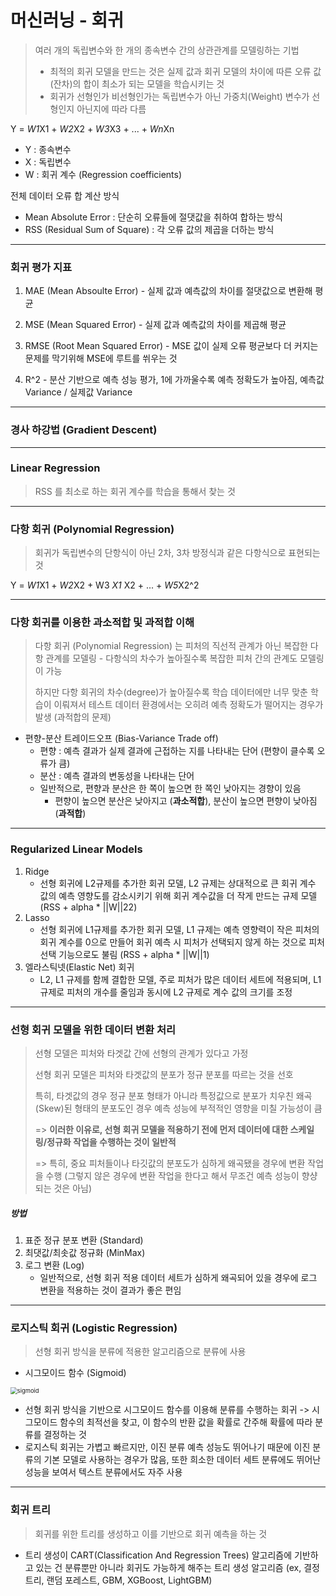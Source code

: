 # 머신러닝 - 회귀

> 여러 개의 독립변수와 한 개의 종속변수 간의 상관관계를 모델링하는 기법
>
> * 최적의 회귀 모델을 만드는 것은 실제 값과 회귀 모델의 차이에 따른 오류 값(잔차)의 합이 최소가 되는 모델을 학습시키는 것
> * 회귀가 선형인가 비선형인가는 독립변수가 아닌 가중치(Weight) 변수가 선형인지 아닌지에 따라 다름

Y = *W1*X1 + *W2*X2 + *W3*X3 + ... + *Wn*Xn

* Y : 종속변수
* X : 독립변수
* W : 회귀 계수 (Regression coefficients)

전체 데이터 오류 합 계산 방식

* Mean Absolute Error : 단순히 오류들에 절댓값을 취하여 합하는 방식
* RSS (Residual Sum of Square) : 각 오류 값의 제곱을 더하는 방식

---

### 회귀 평가 지표

1. MAE (Mean Absoulte Error) - 실제 값과 예측값의 차이를 절댓값으로 변환해 평균

2. MSE (Mean Squared Error) - 실제 값과 예측값의 차이를 제곱해 평균

3. RMSE (Root Mean Squared Error) - MSE 값이 실제 오류 평균보다 더 커지는 문제를 막기위해 MSE에 루트를 쒸우는 것

4. R^2 - 분산 기반으로 예측 성능 평가, 1에 가까울수록 예측 정확도가 높아짐, 예측값 Variance / 실제값 Variance

---

### 경사 하강법 (Gradient Descent)



---

### Linear Regression

> RSS 를 최소로 하는 회귀 계수를 학습을 통해서 찾는 것 

---

### 다항 회귀 (Polynomial Regression)

> 회귀가 독립변수의 단항식이 아닌 2차, 3차 방정식과 같은 다항식으로 표현되는 것

Y = *W1*X1 + *W2*X2 + W3 *X1* X2 + ... + *W5*X2^2

---

### 다항 회귀를 이용한 과소적합 및 과적합 이해

> 다항 회귀 (Polynomial Regression) 는 피처의 직선적 관계가 아닌 복잡한 다항 관계를 모델링 - 다항식의 차수가 높아질수록 복잡한 피처 간의 관계도 모델링이 가능
>
> 하지만 다항 회귀의 차수(degree)가 높아질수록 학습 데이터에만 너무 맞춘 학습이 이뤄져서 테스트 데이터 환경에서는 오히려 예측 정확도가 떨어지는 경우가 발생 (과적합의 문제)

* 편향-분산 트레이드오프 (Bias-Variance Trade off)
  * 편향 : 예측 결과가 실제 결과에 근접하는 지를 나타내는 단어 (편향이 클수록 오류가 큼)
  * 분산 : 예측 결과의 변동성을 나타내는 단어
  * 일반적으로, 편향과 분산은 한 쪽이 높으면 한 쪽인 낮아지는 경향이 있음
    * 편향이 높으면 분산은 낮아지고 (**과소적합**), 분산이 높으면 편향이 낮아짐 (**과적합**)

---

### Regularized Linear Models

1. Ridge
   * 선형 회귀에 L2규제를 추가한 회귀 모델, L2 규제는 상대적으로 큰 회귀 계수 값의 예측 영향도를 감소시키기 위해 회귀 계수값을 더 작게 만드는 규제 모델 (RSS + alpha * ||W||22)
2. Lasso
   * 선형 회귀에 L1규제를 추가한 회귀 모델, L1 규제는 예측 영향력이 작은 피처의 회귀 계수를 0으로 만들어 회귀 예측 시 피처가 선택되지 않게 하는 것으로 피처 선택 기능으로도 불림 (RSS + alpha * ||W||1)
3. 엘라스틱넷(Elastic Net) 회귀
   * L2, L1 규제를 함께 결합한 모델, 주로 피처가 많은 데이터 세트에 적용되며, L1 규제로 피처의 개수를 줄임과 동시에 L2 규제로 계수 값의 크기를 조정 

---

### 선형 회귀 모델을 위한 데이터 변환 처리

> 선형 모델은 피처와 타겟값 간에 선형의 관계가 있다고 가정
>
> 선형 회귀 모델은 피처와 타겟값의 분포가 정규 분포를 따르는 것을 선호
>
> 특히, 타겟값의 경우 정규 분포 형태가 아니라 특정값으로 분포가 치우친 왜곡(Skew)된 형태의 분포도인 경우 예측 성능에 부적적인 영향을 미칠 가능성이 큼
>
> => **이러한 이유로, 선형 회귀 모델을 적용하기 전에 먼저 데이터에 대한 스케일링/정규화 작업을 수행하는 것이 일반적**
>
> => 특히, 중요 피처들이나 타깃값의 분포도가 심하게 왜곡됐을 경우에 변환 작업을 수행 (그렇지 않은 경우에 변환 작업을 한다고 해서 무조건 예측 성능이 향샹되는 것은 아님)

##### 방법

1. 표준 정규 분포 변환 (Standard)
2. 최댓값/최솟값 정규화 (MinMax)
3. 로그 변환 (Log)
   * 일반적으로, 선형 회귀 적용 데이터 세트가 심하게 왜곡되어 있을 경우에 로그 변환을 적용하는 것이 결과가 좋은 편임

---

### 로지스틱 회귀 (Logistic Regression)

> 선형 회귀 방식을 분류에 적용한 알고리즘으로 분류에 사용

* 시그모이드 함수 (Sigmoid)

<img src="../images/sigmoid.png" alt="sigmoid" style="zoom:67%;" />

* 선형 회귀 방식을 기반으로 시그모이드 함수를 이용해 분류를 수행하는 회귀 -> 시그모이드 함수의 최적선을 찾고, 이 함수의 반환 값을 확률로 간주해 확률에 따라 분류를 결정하는 것
* 로지스틱 회귀는 가볍고 빠르지만, 이진 분류 예측 성능도 뛰어나기 때문에 이진 분류의 기본 모델로 사용하는 경우가 많음, 또한 희소한 데이터 세트 분류에도 뛰어난 성능을 보여서 텍스트 분류에서도 자주 사용

---

### 회귀 트리

> 회귀를 위한 트리를 생성하고 이를 기반으로 회귀 예측을 하는 것

* 트리 생성이 CART(Classification And Regression Trees) 알고리즘에 기반하고 있는 건 분류뿐만 아니라 회귀도 가능하게 해주는 트리 생성 알고리즘 (ex, 결정 트리, 랜덤 포레스트, GBM, XGBoost, LightGBM)